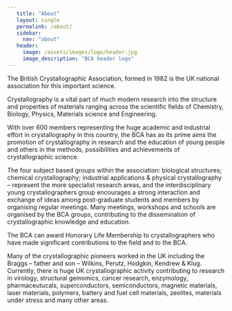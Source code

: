 ```yaml
---
   title: "About"
   layout: single
   permalink: /about/
   sidebar:
     nav: "about"
   header:
     image: /assets/images/logo/header.jpg
     image_description: "BCA header logo"
---
```


The British Crystallographic Association, formed in 1982 is the 
UK national association for this important science.

Crystallography is a vital part of much modern research into 
the structure and properties of materials ranging across the scientific 
fields of Chemistry, Biology, Physics, Materials science and Engineering.

With over 600 members representing the huge academic and industrial 
effort in crystallography in this country, the BCA has as its prime 
aims the promotion of crystallography in research and the education 
of young people and others in the methods, possibilities and achievements 
of crystallographic science.

The four subject based groups within the association: biological 
structures; chemical crystallography; industrial applications & 
physical crystallography – represent the more specialist research 
areas, and the interdisciplinary young crystallographers group 
encourages a strong interaction and exchange of ideas among 
post-graduate students and members by organising regular meetings. 
Many meetings, workshops and schools are organised by the BCA 
groups, contributing to the dissemination of crystallographic 
knowledge and education.

The BCA can award Honorary Life Membership to crystallographers who 
have made significant contributions to the field and to the BCA.

Many of the crystallographic pioneers worked in the UK including the 
Braggs – father and son – Wilkins, Perutz, Hodgkin, Kendrew & Klug. 
Currently, there is huge UK crystallographic activity contributing 
to research in virology, structural gemomics, cancer research, 
enzymology, pharmaceutucals, superconductors, semiconductors, 
magnetic materials, laser materials, polymers, battery and fuel 
cell materials, zeolites, materials under stress and many other areas.
